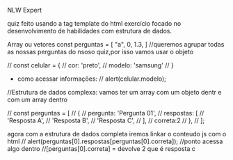 NLW Expert

quiz feito usando a tag template do html
exercício focado no desenvolvimento de habilidades com estrutura de dados.

Array ou vetores
const perguntas = [
    "a", 0, 1.3,
]
//queremos agrupar todas as nossas perguntas do nsoso quiz,por isso vamos usar o objeto

// const celular = {
//     cor: 'preto',
//     modelo: 'samsung'
// }

- como acessar informações:
// alert(celular.modelo);




//Estrutura de dados complexa:  vamos ter um array com um objeto dentr e com um array dentro

// const perguntas = [
//     {
//         pergunta: 'Pergunta 01',
//         respostas: [
//             'Resposta A',
//             'Resposta B',
//             'Resposta C',
//         ],
//         correta:2
//     },
// ];

agora com a estrutura de dados completa iremos linkar o conteudo js com o html
// alert(perguntas[0].respostas[perguntas[0].correta]);
//ponto acessa algo dentro
//[perguntas[0].correta] = devolve 2 que é resposta c